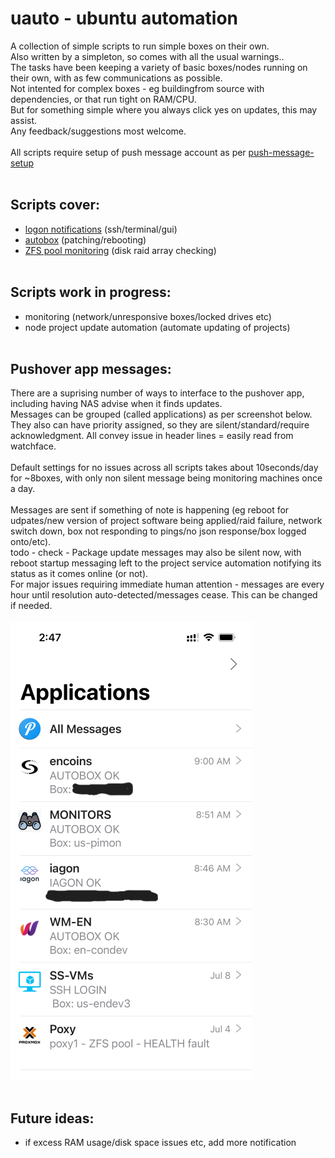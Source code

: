 # uauto - ubuntu automation<br>
A collection of simple scripts to run simple boxes on their own.<br>
Also written by a simpleton, so comes with all the usual warnings..<br>
The tasks have been keeping a variety of basic boxes/nodes running on their own, with as few communications as possible.<br>
Not intented for complex boxes - eg buildingfrom source with dependencies, or that run tight on RAM/CPU.<br>
But for something simple where you always click yes on updates, this may assist.<br>
Any feedback/suggestions most welcome.<br><br>
All scripts require setup of push message account as per [push-message-setup](https://github.com/bnchk/UbuntuAutomation/tree/main/push-message-setup) <br><br>

## Scripts cover:<br>
* [logon notifications](https://github.com/bnchk/UbuntuAutomation/tree/main/logon-notifications) (ssh/terminal/gui)<br>
* [autobox](https://github.com/bnchk/UbuntuAutomation/tree/main/autobox) (patching/rebooting)<br>
* [ZFS pool monitoring](https://github.com/bnchk/UbuntuAutomation/tree/main/zfs-health-check) (disk raid array checking)<br><br>

## Scripts work in progress:<br>
* monitoring (network/unresponsive boxes/locked drives etc)<br>
* node project update automation (automate updating of projects)<br><br>

## Pushover app messages:<br>
There are a suprising number of ways to interface to the pushover app, including having NAS advise when it finds updates.<br>
Messages can be grouped (called applications) as per screenshot below.  They also can have priority assigned, so they are silent/standard/require acknowledgment.  All convey issue in header lines = easily read from watchface.<br><br>
Default settings for no issues across all scripts takes about 10seconds/day for ~8boxes, with only non silent message being monitoring machines once a day.<br><br>
Messages are sent if something of note is happening (eg reboot for udpates/new version of project software being applied/raid failure, network switch down, box not responding to pings/no json response/box logged onto/etc).<br>
todo - check - Package update messages may also be silent now, with reboot startup messaging left to the project service automation notifying its status as it comes online (or not).<br>
For major issues requiring immediate human attention - messages are every hour until resolution auto-detected/messages cease.  This can be changed if needed.<br><br>
![example](./common_setup/images/pushover.png) <br><br>

## Future ideas:<br>
* if excess RAM usage/disk space issues etc, add more notification<br>

